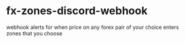 # fx-zones-discord-webhook
webhook alerts for when price on any forex pair of your choice enters zones that you choose
